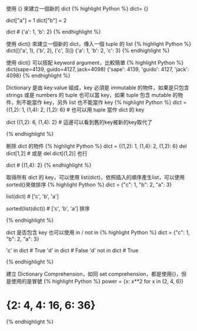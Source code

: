 
使用 {} 來建立一個新的 dict
{% highlight Python %}
dict= {}

dict["a"] = 1
dict["b"] = 2

dict # {'a': 1, 'b': 2}
{% endhighlight %}

使用 dict() 來建立一個新的 dict，傳入一個 tuple 的 list
{% highlight Python %}
dict([('a', 1), ('b', 2), ('c', 3)])
{'a': 1, 'b': 2, 'c': 3}
{% endhighlight %}

使用 dict() 可以搭配 keyword argument，比較簡單
{% highlight Python %}
dict(sape=4139, guido=4127, jack=4098)
{'sape': 4139, 'guido': 4127, 'jack': 4098}
{% endhighlight %}

Dictionary 是由 key:value 組成，key 必須是 immutable 的物件，如果是只包含 strings 或是 numbers 的 tuple 也可以當 key，如果 tuple 包含 mutable 的物件，則不能當作 key，另外 list 也不能當作 key
{% highlight Python %}
dict = {(1,2): 1, (1,4): 2, (1,2): 6} # 也可以用 tuple 當作 dict 的 key

dict {(1,2): 6, (1,4): 2} # 這邊可以看到舊的key被新的key取代了

{% endhighlight %}

刪除 dict 的物件
{% highlight Python %}
dict = {(1,2): 1, (1,4): 2, (1,2): 6}
del dict[1,2] # 或是 del dict[(1,2)] 也行

dict # {(1,4): 2}
{% endhighlight %}

取得所有 dict 的 key，可以使用 list(dict)，依照插入的順序產生list，可以使用sorted()來做排序
{% highlight Python %}
dict = {"c": 1, "b": 2, "a": 3}

list(dict) # ['c', 'b', 'a']

sorted(list(dict)) # ['c', 'b', 'a'] 排序

{% endhighlight %}

dict 是否包含 key 也可以使用 in / not in
{% highlight Python %}
dict = {"c": 1, "b": 2, "a": 3}

'c' in dict # True
'd' in dict # False
'd' not in dict # True

{% endhighlight %}

建立 Dictionary Comprehension，如同 set comprehension，都是使用{}，但是使用的是冒號
{% highlight Python %}
power = {x: x**2 for x in (2, 4, 6)}
# {2: 4, 4: 16, 6: 36}
{% endhighlight %}





